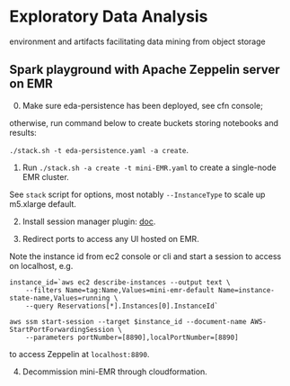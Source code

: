 # Exploratory Data Analysis
environment and artifacts facilitating data mining from object storage
## Spark playground with Apache Zeppelin server on EMR
0. Make sure eda-persistence has been deployed, see cfn console; 

otherwise, run command below to create buckets storing notebooks and results: 

`./stack.sh -t eda-persistence.yaml -a create`.
1. Run `./stack.sh -a create -t mini-EMR.yaml` to create a single-node EMR cluster.
 
See `stack` script for options, most notably `--InstanceType` to scale up m5.xlarge default.

2. Install session manager plugin: [doc](https://docs.aws.amazon.com/systems-manager/latest/userguide/session-manager-working-with-install-plugin.html).

3. Redirect ports to access any UI hosted on EMR. 

Note the instance id from ec2 console or cli and start a session to access on localhost, e.g. 
```
instance_id=`aws ec2 describe-instances --output text \
    --filters Name=tag:Name,Values=mini-emr-default Name=instance-state-name,Values=running \
    --query Reservations[*].Instances[0].InstanceId`

aws ssm start-session --target $instance_id --document-name AWS-StartPortForwardingSession \
    --parameters portNumber=[8890],localPortNumber=[8890]
``` 
to access Zeppelin at `localhost:8890`.

4. Decommission mini-EMR through cloudformation.
